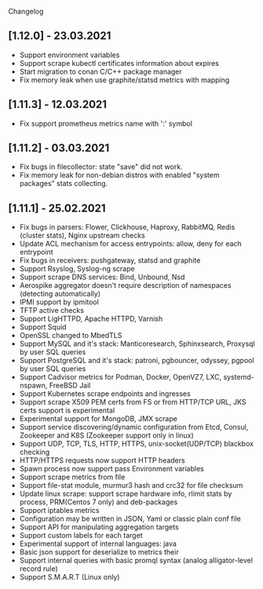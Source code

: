 Changelog

## [1.12.0] - 23.03.2021
- Support environment variables
- Support scrape kubectl certificates information about expires
- Start migration to conan C/C++ package manager
- Fix memory leak when use graphite/statsd metrics with mapping

## [1.11.3] - 12.03.2021
- Fix support prometheus metrics name with ':' symbol

## [1.11.2] - 03.03.2021
- Fix bugs in filecollector: state "save" did not work.
- Fix memory leak for non-debian distros with enabled "system packages" stats collecting.

## [1.11.1] - 25.02.2021
- Fix bugs in parsers: Flower, Clickhouse, Haproxy, RabbitMQ, Redis (cluster stats), Nginx upstream checks
- Update ACL mechanism for access entrypoints: allow, deny for each entrypoint
- Fix bugs in receivers: pushgateway, statsd and graphite
- Support Rsyslog, Syslog-ng scrape
- Support scrape DNS services: Bind, Unbound, Nsd
- Aerospike aggregator doesn't require description of namespaces (detecting automatically)
- IPMI support by ipmitool
- TFTP active checks
- Support LigHTTPD, Apache HTTPD, Varnish
- Support Squid
- OpenSSL changed to MbedTLS
- Support MySQL and it's stack: Manticoresearch, Sphinxsearch, Proxysql by user SQL queries
- Support PostgreSQL and it's stack: patroni, pgbouncer, odyssey, pgpool by user SQL queries
- Support Cadvisor metrics for Podman, Docker, OpenVZ7, LXC, systemd-nspawn, FreeBSD Jail
- Support Kubernetes scrape endpoints and ingresses
- Support scrape X509 PEM certs from FS or from HTTP/TCP URL, JKS certs support is experimental
- Experimental support for MongoDB, JMX scrape
- Support service discovering/dynamic configuration from Etcd, Consul, Zookeeper and K8S (Zookeeper support only in linux)
- Support UDP, TCP, TLS, HTTP, HTTPS, unix-socket(UDP/TCP) blackbox checking
- HTTP/HTTPS requests now support HTTP headers
- Spawn process now support pass Environment variables
- Support scrape metrics from file
- Support file-stat module, murmur3 hash and crc32 for file checksum
- Update linux scrape: support scrape hardware info, rlimit stats by process, PRM(Centos 7 only) and deb-packages
- Support iptables metrics
- Configuration may be written in JSON, Yaml or classic plain conf file
- Support API for manipulating aggregation targets
- Support custom labels for each target
- Experimental support of internal languages: java
- Basic json support for deserialize to metrics their
- Support internal queries with basic promql syntax (analog alligator-level record rule)
- Support S.M.A.R.T (Linux only)
